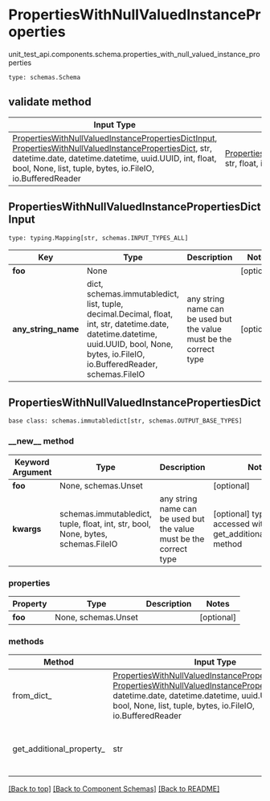 # PropertiesWithNullValuedInstanceProperties
unit_test_api.components.schema.properties_with_null_valued_instance_properties
```
type: schemas.Schema
```

## validate method
Input Type | Return Type | Notes
------------ | ------------- | -------------
[PropertiesWithNullValuedInstancePropertiesDictInput](#propertieswithnullvaluedinstancepropertiesdictinput), [PropertiesWithNullValuedInstancePropertiesDict](#propertieswithnullvaluedinstancepropertiesdict), str, datetime.date, datetime.datetime, uuid.UUID, int, float, bool, None, list, tuple, bytes, io.FileIO, io.BufferedReader | [PropertiesWithNullValuedInstancePropertiesDict](#propertieswithnullvaluedinstancepropertiesdict), str, float, int, bool, None, tuple, bytes, io.FileIO |

## PropertiesWithNullValuedInstancePropertiesDictInput
```
type: typing.Mapping[str, schemas.INPUT_TYPES_ALL]
```
Key | Type |  Description | Notes
------------ | ------------- | ------------- | -------------
**foo** | None |  | [optional]
**any_string_name** | dict, schemas.immutabledict, list, tuple, decimal.Decimal, float, int, str, datetime.date, datetime.datetime, uuid.UUID, bool, None, bytes, io.FileIO, io.BufferedReader, schemas.FileIO | any string name can be used but the value must be the correct type | [optional]

## PropertiesWithNullValuedInstancePropertiesDict
```
base class: schemas.immutabledict[str, schemas.OUTPUT_BASE_TYPES]

```
### &lowbar;&lowbar;new&lowbar;&lowbar; method
Keyword Argument | Type | Description | Notes
---------------- | ---- | ----------- | -----
**foo** | None, schemas.Unset |  | [optional]
**kwargs** | schemas.immutabledict, tuple, float, int, str, bool, None, bytes, schemas.FileIO | any string name can be used but the value must be the correct type | [optional] typed value is accessed with the get_additional_property_ method

### properties
Property | Type | Description | Notes
-------- | ---- | ----------- | -----
**foo** | None, schemas.Unset |  | [optional]

### methods
Method | Input Type | Return Type | Notes
------ | ---------- | ----------- | ------
from_dict_ | [PropertiesWithNullValuedInstancePropertiesDictInput](#propertieswithnullvaluedinstancepropertiesdictinput), [PropertiesWithNullValuedInstancePropertiesDict](#propertieswithnullvaluedinstancepropertiesdict), str, datetime.date, datetime.datetime, uuid.UUID, int, float, bool, None, list, tuple, bytes, io.FileIO, io.BufferedReader | [PropertiesWithNullValuedInstancePropertiesDict](#propertieswithnullvaluedinstancepropertiesdict), str, float, int, bool, None, tuple, bytes, io.FileIO | a constructor
get_additional_property_ | str | schemas.immutabledict, tuple, float, int, str, bool, None, bytes, schemas.FileIO, schemas.Unset }} | provides type safety for additional properties

[[Back to top]](#top) [[Back to Component Schemas]](../../../README.md#Component-Schemas) [[Back to README]](../../../README.md)
